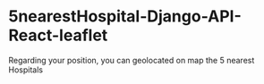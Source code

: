 # 5nearestHospital-Django-API-React-leaflet
Regarding your position, you can geolocated on map the 5 nearest Hospitals 

